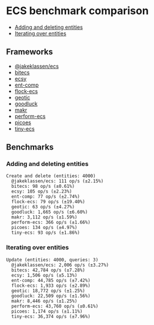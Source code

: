 # ECS benchmark comparison

- [Adding and deleting entities](#adding-and-deleting-entities)
- [Iterating over entities](#iterating-over-entities)

## Frameworks

- [@jakeklassen/ecs](https://github.com/jakeklassen/ecs)
- [bitecs](https://github.com/NateTheGreatt/bitecs)
- [ecsy](https://github.com/ecsyjs/ecsy)
- [ent-comp](https://github.com/andyhall/ent-comp)
- [flock-ecs](https://github.com/dannyfritz/flock-ecs)
- [geotic](https://github.com/ddmills/geotic)
- [goodluck](https://github.com/piesku/goodluck)
- [makr](https://github.com/makrjs/makr)
- [perform-ecs](https://github.com/fireveined/perform-ecs)
- [picoes](https://github.com/ayebear/picoes)
- [tiny-ecs](https://github.com/bvalosek/tiny-ecs)

## Benchmarks

### Adding and deleting entities

```
Create and delete (entities: 4000)
  @jakeklassen/ecs: 111 op/s (±2.15%)
  bitecs: 98 op/s (±0.61%)
  ecsy: 105 op/s (±2.23%)
  ent-comp: 77 op/s (±2.74%)
  flock-ecs: 79 op/s (±19.40%)
  geotic: 63 op/s (±4.27%)
  goodluck: 1,665 op/s (±6.60%)
  makr: 3,112 op/s (±1.59%)
  perform-ecs: 366 op/s (±1.66%)
  picoes: 134 op/s (±4.97%)
  tiny-ecs: 93 op/s (±1.86%)
```

### Iterating over entities

```
Update (entities: 4000, queries: 3)
  @jakeklassen/ecs: 2,006 op/s (±3.27%)
  bitecs: 42,784 op/s (±7.28%)
  ecsy: 1,506 op/s (±5.13%)
  ent-comp: 44,785 op/s (±7.42%)
  flock-ecs: 1,933 op/s (±2.89%)
  geotic: 18,772 op/s (±1.25%)
  goodluck: 22,509 op/s (±1.56%)
  makr: 8,446 op/s (±1.25%)
  perform-ecs: 43,760 op/s (±0.61%)
  picoes: 1,174 op/s (±1.11%)
  tiny-ecs: 36,374 op/s (±7.96%)
```
